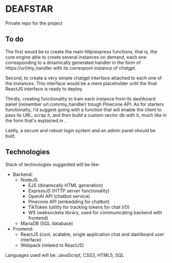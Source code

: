 # DEAFSTAR
Private repo for the project
## To do
The first would be to create the main http/express functions, that is, the core engine able to create several instances on demand, each one corresponding to a dinamically generated handler in the form of https://url/my_handler with its correspont instance of chatgpt.

Second, to create a very simple chatgpt interface attached to each one of the instances. This interface would be a mere placeholder until the final ReactJS interface is ready to deploy.

Thirdly, creating functionality to train each instance from its dashboard panel (remember url.com/my_handler) trough Pinecone API. As for starters functionalty, I'd suggest going with a function that will enable the client to pass its URL, scrap it, and then build a custom vector db with it, much like in the form that's explained in <url here needed>.

Lastly, a secure and robust login system and an admin panel should be built.

## Technologies
Stack of technologies suggested will be like:

* Backend:
  * NodeJS
    * EJS (dinamically HTML generation)
    * ExpressJS (HTTP server functionality)
    * OpenAI API (chatbot service)
    * Pinecone API (embedding for chatbot)
    * TikToken (utility for tracking tokens for chat I/O)
    * WS (websockets library, used for communicating backend with frontend)
  * MariaDB (SQL database)
* Frontend:
  * ReactJS (cool, scalable, single application chat and dashboard user interface)
  * Webpack (related to ReactJS)

Languages used will be: JavaScript, CSS3, HTML5, SQL